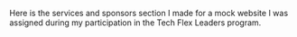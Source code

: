 Here is the services and sponsors section I made for a mock website I was assigned during my participation in the Tech Flex Leaders program.
